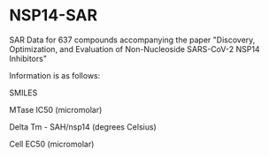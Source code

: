 # NSP14-SAR
SAR Data for 637 compounds accompanying the paper "Discovery, Optimization, and Evaluation of Non-Nucleoside SARS-CoV-2 NSP14 Inhibitors"

Information is as follows:

SMILES

MTase IC50 (micromolar)

Delta Tm - SAH/nsp14 (degrees Celsius)

Cell EC50 (micromolar)

